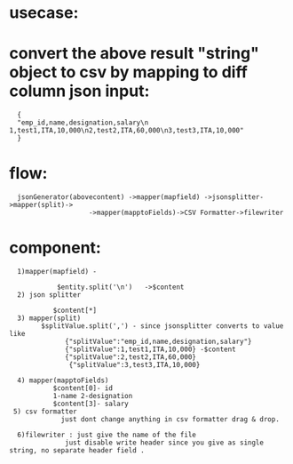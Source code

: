 
usecase:
=========

convert the above result "string" object to csv by mapping to diff column
json input:
===========

      {
      "emp_id,name,designation,salary\n 1,test1,ITA,10,000\n2,test2,ITA,60,000\n3,test3,ITA,10,000"
      }

flow:
======

      jsonGenerator(abovecontent) ->mapper(mapfield) ->jsonsplitter->mapper(split)->
                        ->mapper(mapptoFields)->CSV Formatter->filewriter


component:
==========

      1)mapper(mapfield) - 

                $entity.split('\n')   ->$content
      2) json splitter

               $content[*]
      3) mapper(split)
            $splitValue.split(',') - since jsonsplitter converts to value like 
                  {"splitValue":"emp_id,name,designation,salary"} 
                  {"splitValue":1,test1,ITA,10,000} -$content
                  {"splitValue":2,test2,ITA,60,000}
                   {"splitValue":3,test3,ITA,10,000}

      4) mapper(mapptoFields)    
               $content[0]- id
               1-name 2-designation
               $content[3]- salary
     5) csv formatter
                 just dont change anything in csv formatter drag & drop.
                 
      6)filewriter : just give the name of the file      
                  just disable write header since you give as single string, no separate header field .
